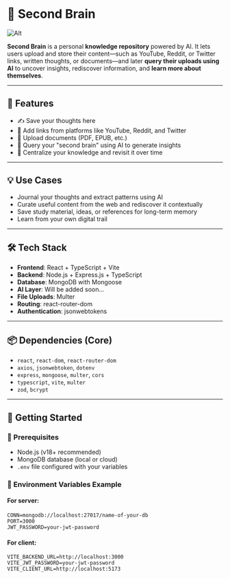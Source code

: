 # 🧠 Second Brain
![Alt](https://repobeats.axiom.co/api/embed/fa8652287408755e9114263560c515eaef4f568d.svg "Repobeats analytics image")

**Second Brain** is a personal **knowledge repository** powered by AI. It lets users upload and store their content—such as YouTube, Reddit, or Twitter links, written thoughts, or documents—and later **query their uploads using AI** to uncover insights, rediscover information, and **learn more about themselves**.

---

## 📌 Features

- ✍️ Save your thoughts here
- 🔗 Add links from platforms like YouTube, Reddit, and Twitter  
- 📄 Upload documents (PDF, EPUB, etc.)  
- 🤖 Query your "second brain" using AI to generate insights  
- 🧠 Centralize your knowledge and revisit it over time  

---

## 💡 Use Cases

- Journal your thoughts and extract patterns using AI  
- Curate useful content from the web and rediscover it contextually  
- Save study material, ideas, or references for long-term memory  
- Learn from your own digital trail

---

## 🛠️ Tech Stack

- **Frontend**: React + TypeScript + Vite  
- **Backend**: Node.js + Express.js + TypeScript  
- **Database**: MongoDB with Mongoose  
- **AI Layer**: Will be added soon... 
- **File Uploads**: Multer  
- **Routing**: react-router-dom  
- **Authentication**: jsonwebtokens 

---

## 📦 Dependencies (Core)

- `react`, `react-dom`, `react-router-dom`  
- `axios`, `jsonwebtoken`, `dotenv`  
- `express`, `mongoose`, `multer`, `cors`  
- `typescript`, `vite`, `multer`  
- `zod`, `bcrypt`

---

## 🚀 Getting Started

### 🔧 Prerequisites

- Node.js (v18+ recommended)  
- MongoDB database (local or cloud)   
- `.env` file configured with your variables

### 📁 Environment Variables Example
#### For server:
```env
CONN=mongodb://localhost:27017/name-of-your-db
PORT=3000
JWT_PASSWORD=your-jwt-password
```
#### For client: 
```env
VITE_BACKEND_URL=http://localhost:3000
VITE_JWT_PASSWORD=your-jwt-password
VITE_CLIENT_URL=http://localhost:5173
```

